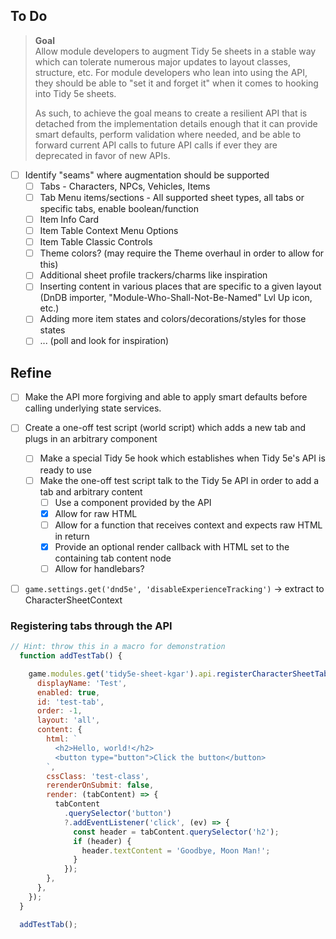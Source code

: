 ## To Do

> **Goal**  
> Allow module developers to augment Tidy 5e sheets in a stable way which can tolerate numerous major updates to layout classes, structure, etc. For module developers who lean into using the API, they should be able to "set it and forget it" when it comes to hooking into Tidy 5e sheets.
> 
> As such, to achieve the goal means to create a resilient API that is detached from the implementation details enough that it can provide smart defaults, perform validation where needed, and be able to forward current API calls to future API calls if ever they are deprecated in favor of new APIs.

- [ ] Identify "seams" where augmentation should be supported
  - [ ] Tabs - Characters, NPCs, Vehicles, Items
  - [ ] Tab Menu items/sections - All supported sheet types, all tabs or specific tabs, enable boolean/function
  - [ ] Item Info Card
  - [ ] Item Table Context Menu Options
  - [ ] Item Table Classic Controls
  - [ ] Theme colors? (may require the Theme overhaul in order to allow for this)
  - [ ] Additional sheet profile trackers/charms like inspiration
  - [ ] Inserting content in various places that are specific to a given layout (DnDB importer, "Module-Who-Shall-Not-Be-Named" Lvl Up icon, etc.)
  - [ ] Adding more item states and colors/decorations/styles for those states
  - [ ] ... (poll and look for inspiration)

## Refine

- [ ] Make the API more forgiving and able to apply smart defaults before calling underlying state services.
- [ ] Create a one-off test script (world script) which adds a new tab and plugs in an arbitrary component
  - [ ] Make a special Tidy 5e hook which establishes when Tidy 5e's API is ready to use
  - [ ] Make the one-off test script talk to the Tidy 5e API in order to add a tab and arbitrary content
    - [ ] Use a component provided by the API
    - [x] Allow for raw HTML
    - [ ] Allow for a function that receives context and expects raw HTML in return
    - [x] Provide an optional render callback with HTML set to the containing tab content node
    - [ ] Allow for handlebars?
- [ ] `game.settings.get('dnd5e', 'disableExperienceTracking')` -> extract to CharacterSheetContext


### Registering tabs through the API

```js
// Hint: throw this in a macro for demonstration
  function addTestTab() {

    game.modules.get('tidy5e-sheet-kgar').api.registerCharacterSheetTab({
      displayName: 'Test',
      enabled: true,
      id: 'test-tab',
      order: -1,
      layout: 'all',
      content: {
        html: `
          <h2>Hello, world!</h2>
          <button type="button">Click the button</button>
        `,
        cssClass: 'test-class',
        rerenderOnSubmit: false,
        render: (tabContent) => {
          tabContent
            .querySelector('button')
            ?.addEventListener('click', (ev) => {
              const header = tabContent.querySelector('h2');
              if (header) {
                header.textContent = 'Goodbye, Moon Man!';
              }
            });
        },
      },
    });
  }

  addTestTab();
  ```
